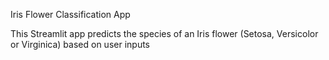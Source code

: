 Iris Flower Classification App

This Streamlit app predicts the species of an Iris flower (Setosa, Versicolor or Virginica) based on user inputs
